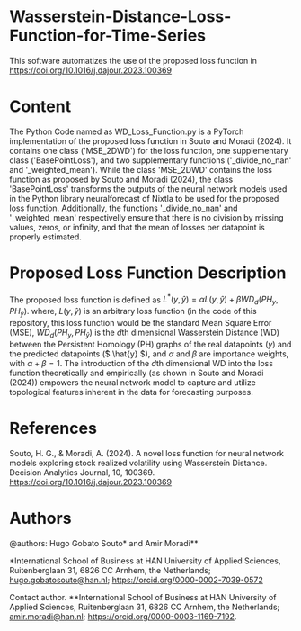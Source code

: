 # Wasserstein-Distance-Loss-Function-for-Time-Series
This software automatizes the use of the proposed loss function in https://doi.org/10.1016/j.dajour.2023.100369

# Content
The Python Code named as WD_Loss_Function.py is a PyTorch implementation of the proposed loss function in Souto and Moradi (2024). It contains one class ('MSE_2DWD') for the loss function, one supplementary class ('BasePointLoss'), and two supplementary functions ('_divide_no_nan' and '_weighted_mean'). While the class 'MSE_2DWD' contains the loss function as proposed by Souto and Moradi (2024), the class 'BasePointLoss' transforms the outputs of the neural network models used in the Python library neuralforecast of Nixtla to be used for the proposed loss function. Additionally, the functions '_divide_no_nan' and '_weighted_mean' respectivelly ensure that there is no division by missing values, zeros, or infinity, and that the mean of losses per datapoint is properly estimated.

# Proposed Loss Function Description
The proposed loss function is defined as $L^{*}(y,\hat{y})=\alpha L(y,\hat{y}) + \beta WD_{d}(PH_{y},PH_{\hat{y}})$. where, $L(y,\hat{y})$ is an arbitrary loss function (in the code of this repository, this loss function would be the standard Mean Square Error (MSE), $WD_{d}(PH_{y},PH_{\hat{y}})$ is the $d$th dimensional Wasserstein Distance (WD) between the Persistent Homology (PH) graphs of the real datapoints ($y$) and the predicted datapoints (̂$ \hat{y} $), and $\alpha$ and $\beta$ are importance weights, with $\alpha + \beta = 1$. The introduction of the $d$th dimensional WD into the loss function theoretically and empirically (as shown in Souto and Moradi (2024)) empowers the neural network model to capture and utilize topological features inherent in the data for forecasting purposes.

# References
Souto, H. G., & Moradi, A. (2024). A novel loss function for neural network models exploring stock realized volatility using Wasserstein Distance. Decision Analytics Journal, 10, 100369. https://doi.org/10.1016/j.dajour.2023.100369

# Authors

@authors: Hugo Gobato Souto* and Amir Moradi**

*International School of Business at HAN University of Applied Sciences, Ruitenberglaan 31, 
6826 CC Arnhem, the Netherlands; hugo.gobatosouto@han.nl; https://orcid.org/0000-0002-7039-0572

Contact author.
**International School of Business at HAN University of Applied Sciences, Ruitenberglaan 31, 
6826 CC Arnhem, the Netherlands; amir.moradi@han.nl; https://orcid.org/0000-0003-1169-7192.
